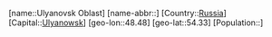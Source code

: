 ﻿---
location: [54.33,48.48]
type: State
tags:
- geo/State


SpocWebEntityId: 37195
isDeleted: false
confidential: public

---
[name::Ulyanovsk Oblast]
[name-abbr::]
[Country::[Russia](geo/Continent/Europe/Russia.md)]
[Capital::[Ulyanowsk](geo/Continent/Europe/Russia/Ulyanowsk.md)]
[geo-lon::48.48]
[geo-lat::54.33]
[Population::]

